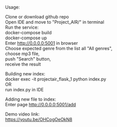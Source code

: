 Usage:

Clone or download github repo \
Open IDE and move to "Project_AIR/" in terminal \
Run the service: \
docker-compose build \
docker-compose up \
Enter http://0.0.0.0:5001 in browser \
Choose expected genre from the list all "All genres", \
choose mp3 file, \
push "Search" button, \
receive the result

Building new index: \
docker exec -it projectair_flask_1 python index.py \
OR \
run index.py in IDE

Adding new file to index: \
Enter page http://0.0.0.0:5001/add

Demo video link: \
https://youtu.be/OHCogOeOkN8